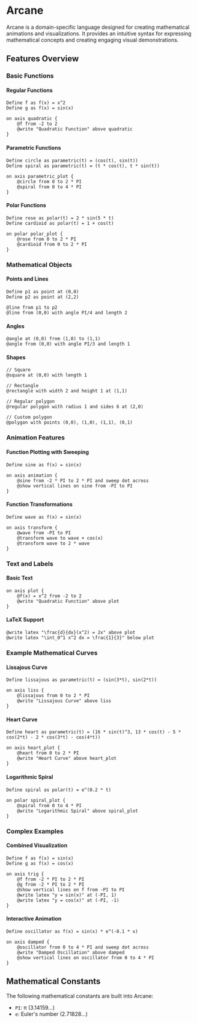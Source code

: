 # Arcane

Arcane is a domain-specific language designed for creating mathematical animations and visualizations. It provides an intuitive syntax for expressing mathematical concepts and creating engaging visual demonstrations.

## Features Overview

### Basic Functions

#### Regular Functions

```arcane
Define f as f(x) = x^2
Define g as f(x) = sin(x)

on axis quadratic {
    @f from -2 to 2
    @write "Quadratic Function" above quadratic
}
```

#### Parametric Functions

```arcane
Define circle as parametric(t) = (cos(t), sin(t))
Define spiral as parametric(t) = (t * cos(t), t * sin(t))

on axis parametric_plot {
    @circle from 0 to 2 * PI
    @spiral from 0 to 4 * PI
}
```

#### Polar Functions

```arcane
Define rose as polar(t) = 2 * sin(5 * t)
Define cardioid as polar(t) = 1 + cos(t)

on polar polar_plot {
    @rose from 0 to 2 * PI
    @cardioid from 0 to 2 * PI
}
```

### Mathematical Objects

#### Points and Lines

```arcane
Define p1 as point at (0,0)
Define p2 as point at (2,2)

@line from p1 to p2
@line from (0,0) with angle PI/4 and length 2
```

#### Angles

```arcane
@angle at (0,0) from (1,0) to (1,1)
@angle from (0,0) with angle PI/3 and length 1
```

#### Shapes

```arcane
// Square
@square at (0,0) with length 1

// Rectangle
@rectangle with width 2 and height 1 at (1,1)

// Regular polygon
@regular polygon with radius 1 and sides 6 at (2,0)

// Custom polygon
@polygon with points (0,0), (1,0), (1,1), (0,1)
```

### Animation Features

#### Function Plotting with Sweeping

```arcane
Define sine as f(x) = sin(x)

on axis animation {
    @sine from -2 * PI to 2 * PI and sweep dot across
    @show vertical lines on sine from -PI to PI
}
```

#### Function Transformations

```arcane
Define wave as f(x) = sin(x)

on axis transform {
    @wave from -PI to PI
    @transform wave to wave + cos(x)
    @transform wave to 2 * wave
}
```

### Text and Labels

#### Basic Text

```arcane
on axis plot {
    @f(x) = x^2 from -2 to 2
    @write "Quadratic Function" above plot
}
```

#### LaTeX Support

```arcane
@write latex "\frac{d}{dx}(x^2) = 2x" above plot
@write latex "\int_0^1 x^2 dx = \frac{1}{3}" below plot
```

### Example Mathematical Curves

#### Lissajous Curve

```arcane
Define lissajous as parametric(t) = (sin(3*t), sin(2*t))

on axis liss {
    @lissajous from 0 to 2 * PI
    @write "Lissajous Curve" above liss
}
```

#### Heart Curve

```arcane
Define heart as parametric(t) = (16 * sin(t)^3, 13 * cos(t) - 5 * cos(2*t) - 2 * cos(3*t) - cos(4*t))

on axis heart_plot {
    @heart from 0 to 2 * PI
    @write "Heart Curve" above heart_plot
}
```

#### Logarithmic Spiral

```arcane
Define spiral as polar(t) = e^(0.2 * t)

on polar spiral_plot {
    @spiral from 0 to 4 * PI
    @write "Logarithmic Spiral" above spiral_plot
}
```

### Complex Examples

#### Combined Visualization

```arcane
Define f as f(x) = sin(x)
Define g as f(x) = cos(x)

on axis trig {
    @f from -2 * PI to 2 * PI
    @g from -2 * PI to 2 * PI
    @show vertical lines on f from -PI to PI
    @write latex "y = sin(x)" at (-PI, 1)
    @write latex "y = cos(x)" at (-PI, -1)
}
```

#### Interactive Animation

```arcane
Define oscillator as f(x) = sin(x) * e^(-0.1 * x)

on axis damped {
    @oscillator from 0 to 4 * PI and sweep dot across
    @write "Damped Oscillation" above damped
    @show vertical lines on oscillator from 0 to 4 * PI
}
```

## Mathematical Constants

The following mathematical constants are built into Arcane:

- `PI`: π (3.14159...)
- `e`: Euler's number (2.71828...)
